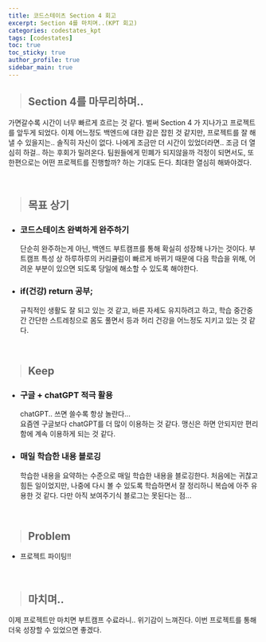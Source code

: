 ```yaml
---
title: 코드스테이츠 Section 4 회고
excerpt: Section 4를 마치며..(KPT 회고)
categories: codestates_kpt
tags: [codestates]
toc: true
toc_sticky: true
author_profile: true
sidebar_main: true
---
```


> ## Section 4를 마무리하며..

가면갈수록 시간이 너무 빠르게 흐르는 것 같다. 
벌써 Section 4 가 지나가고 프로젝트를 앞두게 되었다. 
이제 어느정도 백엔드에 대한 감은 잡힌 것 같지만, 프로젝트를 잘 해낼 수 있을지는.. 솔직히 자신이 없다.
나에게 조금만 더 시간이 있었더라면.. 조금 더 열심히 하걸.. 하는 후회가 밀려온다.
팀원들에게 민폐가 되지않을까 걱정이 되면서도, 또 한편으로는 어떤 프로젝트를 진행할까? 하는 기대도 든다.
최대한 열심히 해봐야겠다.

<br>

> ## 목표 상기

- ### 코드스테이츠 완벽하게 완주하기  

    단순히 완주하는게 아닌, 백엔드 부트캠프를 통해 확실히 성장해 나가는 것이다. 부트캠프 특성 상 하루하루의 커리큘럼이 빠르게 바뀌기 때문에 다음 학습을 위해, 어려운 부분이 있으면 되도록 당일에 해소할 수 있도록 해야한다.

- ### if(건강) return 공부;

    규칙적인 생활도 잘 되고 있는 것 같고, 바른 자세도 유지하려고 하고, 학습 중간중간 간단한 스트레칭으로 몸도 풀면서 등과 허리 건강을 어느정도 지키고 있는 것 같다.

<br>

> ## Keep

- ### 구글 + chatGPT 적극 활용
    chatGPT.. 쓰면 쓸수록 항상 놀란다...  
    요즘엔 구글보다 chatGPT를 더 많이 이용하는 것 같다.
    맹신은 하면 안되지만 편리함에 계속 이용하게 되는 것 같다.

- ### 매일 학습한 내용 블로깅
    학습한 내용을 요약하는 수준으로 매일 학습한 내용을 블로깅한다. 처음에는 귀찮고 힘든 일이었지만, 나중에 다시 볼 수 있도록 학습하면서 잘 정리하니 복습에 아주 유용한 것 같다. 다만 아직 보여주기식 블로그는 못된다는 점...

<br>

> ## Problem 

- 프로젝트 파이팅!!


<br>

> ## 마치며..

이제 프로젝트만 마치면 부트캠프 수료라니..
위기감이 느껴진다. 
이번 프로젝트를 통해 더욱 성장할 수 있었으면 좋겠다.




